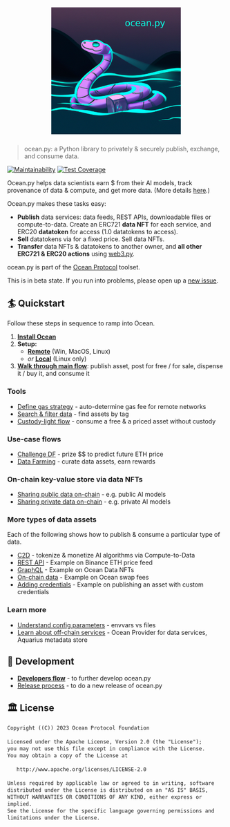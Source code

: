 <!--
Copyright 2023 Ocean Protocol Foundation
SPDX-License-Identifier: Apache-2.0
-->

<h1 align="center">
<img src="https://github.com/oceanprotocol/art/blob/main/splashes/ocean_py.png?raw=true" width="300"/>
</h1>

> ocean.py: a Python library to privately & securely publish, exchange, and consume data.

[![Maintainability](https://api.codeclimate.com/v1/badges/a0be65f412a35440c63e/maintainability)](https://codeclimate.com/github/oceanprotocol/ocean.py/maintainability)
[![Test Coverage](https://api.codeclimate.com/v1/badges/a0be65f412a35440c63e/test_coverage)](https://codeclimate.com/github/oceanprotocol/ocean.py/test_coverage)

Ocean.py helps data scientists earn $ from their AI models, track provenance of data & compute, and get more data. (More details [here](https://docs.oceanprotocol.com/data-science).)

Ocean.py makes these tasks easy:

- **Publish** data services: data feeds, REST APIs, downloadable files or compute-to-data. Create an ERC721 **data NFT** for each service, and ERC20 **datatoken** for access (1.0 datatokens to access).
- **Sell** datatokens via for a fixed price. Sell data NFTs.
- **Transfer** data NFTs & datatokens to another owner, and **all other ERC721 & ERC20 actions** using [web3.py](https://web3py.readthedocs.io).

ocean.py is part of the [Ocean Protocol](https://www.oceanprotocol.com) toolset.

This is in beta state. If you run into problems, please open up a [new issue](/issues).

## 🏄 Quickstart

Follow these steps in sequence to ramp into Ocean.

 1. **[Install Ocean](READMEs/install.md)**
 2. **Setup:**
    - **[Remote](READMEs/setup-remote.md)** (Win, MacOS, Linux)
    - *or* **[Local](READMEs/setup-local.md)** (Linux only)
 3. **[Walk through main flow](READMEs/main-flow.md)**: publish asset, post for free / for sale, dispense it / buy it, and consume it

### Tools

- [Define gas strategy](READMEs/gas-strategy-remote.md) - auto-determine gas fee for remote networks
- [Search & filter data](READMEs/search-and-filter-assets.md) - find assets by tag
- [Custody-light flow](READMEs/custody-light-flow.md) - consume a free & a priced asset without custody

### Use-case flows

- [Challenge DF](https://github.com/oceanprotocol/predict-eth) - prize $$ to predict future ETH price
- [Data Farming](READMEs/df.md) - curate data assets, earn rewards

### On-chain key-value store via data NFTs

- [Sharing public data on-chain](READMEs/key-value-public.md) - e.g. public AI models
- [Sharing private data on-chain](READMEs/key-value-private.md) - e.g. private AI models

### More types of data assets

Each of the following shows how to publish & consume a particular type of data.
- [C2D](READMEs/c2d-flow.md) - tokenize & monetize AI algorithms via Compute-to-Data
- [REST API](READMEs/publish-flow-restapi.md) - Example on Binance ETH price feed
- [GraphQL](READMEs/publish-flow-graphql.md) - Example on Ocean Data NFTs
- [On-chain data](READMEs/publish-flow-onchain.md) - Example on Ocean swap fees
- [Adding credentials](READMEs/publish-flow-credentials.md) - Example on publishing an asset with custom credentials

### Learn more
- [Understand config parameters](READMEs/parameters.md) - envvars vs files
- [Learn about off-chain services](READMEs/services.md) - Ocean Provider for data services, Aquarius metadata store

## 🦑 Development

- **[Developers flow](READMEs/developers.md)** - to further develop ocean.py
- [Release process](READMEs/release-process.md) - to do a new release of ocean.py

## 🏛 License

    Copyright ((C)) 2023 Ocean Protocol Foundation

    Licensed under the Apache License, Version 2.0 (the "License");
    you may not use this file except in compliance with the License.
    You may obtain a copy of the License at

       http://www.apache.org/licenses/LICENSE-2.0

    Unless required by applicable law or agreed to in writing, software
    distributed under the License is distributed on an "AS IS" BASIS,
    WITHOUT WARRANTIES OR CONDITIONS OF ANY KIND, either express or implied.
    See the License for the specific language governing permissions and
    limitations under the License.

